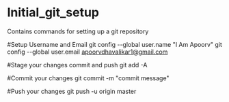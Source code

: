 # Initial_git_setup
  Contains commands for setting up a git repository

#Setup Username and Email
  git config --global user.name "I Am Apoorv"
  git config --global user.email apoorvdhavalikar1@gmail.com
 

#Stage your changes commit and push
  git add -A

#Commit your changes
  git commit -m "commit message"

#Push your changes
  git push -u origin master
